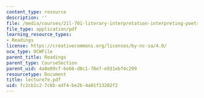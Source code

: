 ```yaml
---
content_type: resource
description: ''
file: /media/courses/21l-701-literary-interpretation-interpreting-poetry-fall-2003/fc2cb1c27c6badf4be2b4a01f13202f2_lecture7e.pdf
file_type: application/pdf
learning_resource_types:
- Readings
license: https://creativecommons.org/licenses/by-nc-sa/4.0/
ocw_type: OCWFile
parent_title: Readings
parent_type: CourseSection
parent_uid: 4a8e09cf-6e66-d8c1-78e7-e931ebf4c299
resourcetype: Document
title: lecture7e.pdf
uid: fc2cb1c2-7c6b-adf4-be2b-4a01f13202f2
---
```

